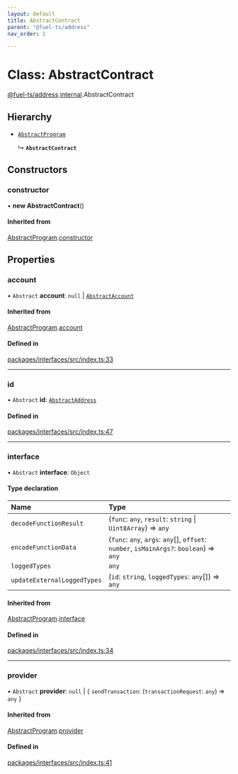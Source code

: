 ```yaml
---
layout: default
title: AbstractContract
parent: "@fuel-ts/address"
nav_order: 1

---
```


# Class: AbstractContract

[@fuel-ts/address](../index.md).[internal](../namespaces/internal.md).AbstractContract

## Hierarchy

- [`AbstractProgram`](internal-AbstractProgram.md)

  ↳ **`AbstractContract`**

## Constructors

### constructor

• **new AbstractContract**()

#### Inherited from

[AbstractProgram](internal-AbstractProgram.md).[constructor](internal-AbstractProgram.md#constructor)

## Properties

### account

• `Abstract` **account**: ``null`` \| [`AbstractAccount`](internal-AbstractAccount.md)

#### Inherited from

[AbstractProgram](internal-AbstractProgram.md).[account](internal-AbstractProgram.md#account)

#### Defined in

[packages/interfaces/src/index.ts:33](https://github.com/FuelLabs/fuels-ts/blob/master/packages/interfaces/src/index.ts#L33)

___

### id

• `Abstract` **id**: [`AbstractAddress`](internal-AbstractAddress.md)

#### Defined in

[packages/interfaces/src/index.ts:47](https://github.com/FuelLabs/fuels-ts/blob/master/packages/interfaces/src/index.ts#L47)

___

### interface

• `Abstract` **interface**: `Object`

#### Type declaration

| Name | Type |
| :------ | :------ |
| `decodeFunctionResult` | (`func`: `any`, `result`: `string` \| `Uint8Array`) => `any` |
| `encodeFunctionData` | (`func`: `any`, `args`: `any`[], `offset`: `number`, `isMainArgs?`: `boolean`) => `any` |
| `loggedTypes` | `any` |
| `updateExternalLoggedTypes` | (`id`: `string`, `loggedTypes`: `any`[]) => `any` |

#### Inherited from

[AbstractProgram](internal-AbstractProgram.md).[interface](internal-AbstractProgram.md#interface)

#### Defined in

[packages/interfaces/src/index.ts:34](https://github.com/FuelLabs/fuels-ts/blob/master/packages/interfaces/src/index.ts#L34)

___

### provider

• `Abstract` **provider**: ``null`` \| { `sendTransaction`: (`transactionRequest`: `any`) => `any`  }

#### Inherited from

[AbstractProgram](internal-AbstractProgram.md).[provider](internal-AbstractProgram.md#provider)

#### Defined in

[packages/interfaces/src/index.ts:41](https://github.com/FuelLabs/fuels-ts/blob/master/packages/interfaces/src/index.ts#L41)

